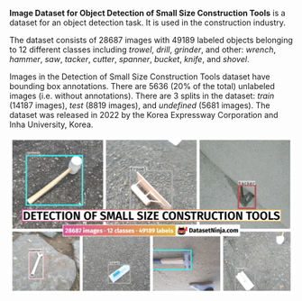 **Image Dataset for Object Detection of Small Size Construction Tools** is a dataset for an object detection task. It is used in the construction industry. 

The dataset consists of 28687 images with 49189 labeled objects belonging to 12 different classes including *trowel*, *drill*, *grinder*, and other: *wrench*, *hammer*, *saw*, *tacker*, *cutter*, *spanner*, *bucket*, *knife*, and *shovel*.

Images in the Detection of Small Size Construction Tools dataset have bounding box annotations. There are 5636 (20% of the total) unlabeled images (i.e. without annotations). There are 3 splits in the dataset: *train* (14187 images), *test* (8819 images), and *undefined* (5681 images). The dataset was released in 2022 by the Korea Expressway Corporation and Inha University, Korea.

<img src="https://github.com/dataset-ninja/small-size-construction-tools/raw/main/visualizations/poster.png">
